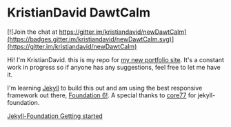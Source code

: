 # KristianDavid DawtCalm

[![Join the chat at https://gitter.im/kristiandavid/newDawtCalm](https://badges.gitter.im/kristiandavid/newDawtCalm.svg)](https://gitter.im/kristiandavid/newDawtCalm)

Hi! I'm KristianDavid. this is my repo for [my new portfolio site](http://www.kristiandavid.com). It's a constant work in progress so if anyone has any suggestions, feel free to let me have it.

I'm learning [Jekyll](https://jekyllrb.com) to build this out and am using the best responsive framework out there, [Foundation 6!](http://foundation.zurb.com). A special thanks to [core77](https://github.com/core77/jekyll-foundation) for jekyll-foundation.

[Jekyll-Foundation Getting started](DOC.md)
